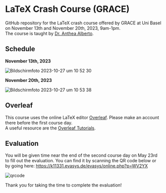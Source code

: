 # LaTeX Crash Course (GRACE)

GitHub repository for the LaTeX crash course offered by GRACE at Uni Basel on November 13th and November 20th, 2023, 9am-1pm.\
The course is taught by [Dr. Anthea Alberto](https://rise.unibas.ch/de/team/anthea-alberto/).

## Schedule

**November 13th, 2023**

![Bildschirmfoto 2023-10-27 um 10 52 30](https://github.com/RISE-UNIBAS/grace_latex_HS23/assets/94174603/ede25233-0151-4f2b-a683-eb159fc4f7a6)

**November 20th, 2023**

![Bildschirmfoto 2023-10-27 um 10 53 38](https://github.com/RISE-UNIBAS/grace_latex_HS23/assets/94174603/f69b525b-7b0a-41d1-b7e2-0d5d9695c113)

## Overleaf

This course uses the online LaTeX editor [Overleaf](https://www.overleaf.com). Please make an account there before the first course day.\
A useful resource are the [Overleaf Tutorials](https://www.overleaf.com/learn).

## Evaluation

You will be given time near the end of the second course day on May 23rd to fill out the evaluation. You can find it by scanning the QR code below or by going here: https://k11331.evasys.de/evasys/online.php?p=WV2YX

![qrcode](https://github.com/RISE-UNIBAS/grace_latex_HS23/assets/94174603/14a8f3a8-4f21-4a44-9a00-8253cc5338aa)

Thank you for taking the time to complete the evaluation!
